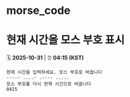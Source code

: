 # morse_code
# 현재 시간을 모스 부호 표시
<!-- MORSE_TIME_START -->
🗓️ **2025-10-31** | ⏰ **04:15 (KST)**

```
현재 시간을 입력하세요. 모스 부호로 바꿉니다
----- ....- .---- .....
모스 부호를 다시 현재 시간으로 바꿉니다
0415
```
<!-- MORSE_TIME_END -->
